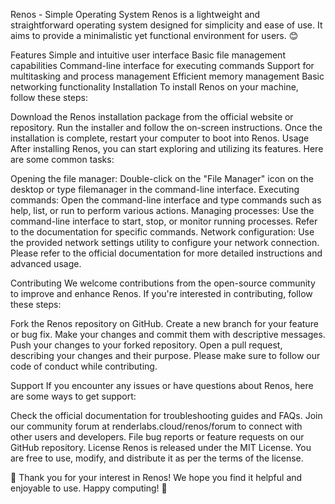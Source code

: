 Renos - Simple Operating System
Renos is a lightweight and straightforward operating system designed for simplicity and ease of use. It aims to provide a minimalistic yet functional environment for users. 😊

Features
Simple and intuitive user interface
Basic file management capabilities
Command-line interface for executing commands
Support for multitasking and process management
Efficient memory management
Basic networking functionality
Installation
To install Renos on your machine, follow these steps:

Download the Renos installation package from the official website or repository.
Run the installer and follow the on-screen instructions.
Once the installation is complete, restart your computer to boot into Renos.
Usage
After installing Renos, you can start exploring and utilizing its features. Here are some common tasks:

Opening the file manager: Double-click on the "File Manager" icon on the desktop or type filemanager in the command-line interface.
Executing commands: Open the command-line interface and type commands such as help, list, or run <filename> to perform various actions.
Managing processes: Use the command-line interface to start, stop, or monitor running processes. Refer to the documentation for specific commands.
Network configuration: Use the provided network settings utility to configure your network connection.
Please refer to the official documentation for more detailed instructions and advanced usage.

Contributing
We welcome contributions from the open-source community to improve and enhance Renos. If you're interested in contributing, follow these steps:

Fork the Renos repository on GitHub.
Create a new branch for your feature or bug fix.
Make your changes and commit them with descriptive messages.
Push your changes to your forked repository.
Open a pull request, describing your changes and their purpose.
Please make sure to follow our code of conduct while contributing.

Support
If you encounter any issues or have questions about Renos, here are some ways to get support:

Check the official documentation for troubleshooting guides and FAQs.
Join our community forum at renderlabs.cloud/renos/forum to connect with other users and developers.
File bug reports or feature requests on our GitHub repository.
License
Renos is released under the MIT License. You are free to use, modify, and distribute it as per the terms of the license.

🌟 Thank you for your interest in Renos! We hope you find it helpful and enjoyable to use. Happy computing! 🚀
